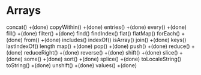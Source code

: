 # Arrays

concat()           +(done)
copyWithin()       +(done)
entries()          +(done)
every()            +(done)
fill()             +(done)
filter()           +(done)
find()
findIndex()
flat()
flatMap()
forEach()         +(done)
from()            +(done)
includes()
indexOf()
isArray()
join()            +(done)
keys()
lastIndexOf()
length
map()             +(done)
pop()             +(done)
push()            +(done)
reduce()          +(done)
reduceRight()     +(done)
reverse()         +(done)
shift()           +(done)
slice()           +(done)
some()            +(done)
sort()            +(done)
splice()          +(done)
toLocaleString()
toString()        +(done)
unshift()         +(done)
values()          +(done)



